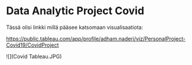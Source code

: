 # Data Analytic Project Covid

Tässä olisi linkki millä pääsee katsomaan visualisaatiota:

https://public.tableau.com/app/profile/adham.naderi/viz/PersonalProject-Covid19/CovidProject

![](Covid Tableau.JPG)
